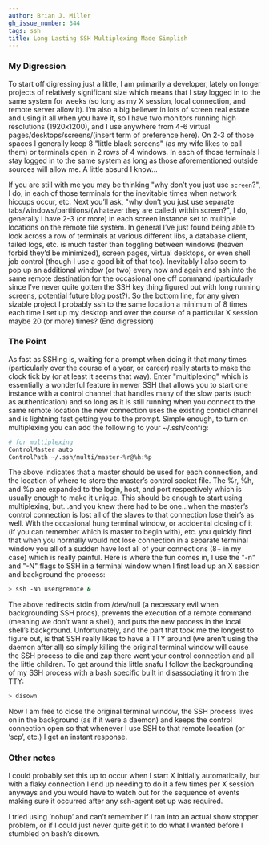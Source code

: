 ```yaml
---
author: Brian J. Miller
gh_issue_number: 344
tags: ssh
title: Long Lasting SSH Multiplexing Made Simplish
---
```




### My Digression

To start off digressing just a little, I am primarily a developer, lately on longer projects of relatively significant size which means that I stay logged in to the same system for weeks (so long as my X session, local connection, and remote server allow it). I’m also a big believer in lots of screen real estate and using it all when you have it, so I have two monitors running high resolutions (1920x1200), and I use anywhere from 4-6 virtual pages/desktops/screens/(insert term of preference here). On 2-3 of those spaces I generally keep 8 "little black screens" (as my wife likes to call them) or terminals open in 2 rows of 4 windows. In each of those terminals I stay logged in to the same system as long as those aforementioned outside sources will allow me. A little absurd I know...

If you are still with me you may be thinking "why don’t you just use `screen`?", I do, in each of those terminals for the inevitable times when network hiccups occur, etc. Next you’ll ask, "why don’t you just use separate tabs/windows/partitions/(whatever they are called) within screen?", I do, generally I have 2-3 (or more) in each screen instance set to multiple locations on the remote file system. In general I’ve just found being able to look across a row of terminals at various different libs, a database client, tailed logs, etc. is much faster than toggling between windows (heaven forbid they’d be minimized), screen pages, virtual desktops, or even shell job control (though I use a good bit of that too). Inevitably I also seem to pop up an additional window (or two) every now and again and ssh into the same remote destination for the occasional one off command (particularly since I’ve never quite gotten the SSH key thing figured out with long running screens, potential future blog post?). So the bottom line, for any given sizable project I probably ssh to the same location a minimum of 8 times each time I set up my desktop and over the course of a particular X session maybe 20 (or more) times? (End digression)

### The Point

As fast as SSHing is, waiting for a prompt when doing it that many times (particularly over the course of a year, or career) really starts to make the clock tick by (or at least it seems that way). Enter "multiplexing" which is essentially a wonderful feature in newer SSH that allows you to start one instance with a control channel that handles many of the slow parts (such as authentication) and so long as it is still running when you connect to the same remote location the new connection uses the existing control channel and is lightning fast getting you to the prompt. Simple enough, to turn on multiplexing you can add the following to your ~/.ssh/config:

```bash
# for multiplexing
ControlMaster auto
ControlPath ~/.ssh/multi/master-%r@%h:%p
```

The above indicates that a master should be used for each connection, and the location of where to store the master’s control socket file. The %r, %h, and %p are expanded to the login, host, and port respectively which is usually enough to make it unique. This should be enough to start using multiplexing, but...and you knew there had to be one...when the master’s control connection is lost all of the slaves to that connection lose their’s as well. With the occasional hung terminal window, or accidental closing of it (if you can remember which is master to begin with), etc. you quickly find that when you normally would not lose connection in a separate terminal window you all of a sudden have lost all of your connections (8+ in my case) which is really painful. Here is where the fun comes in, I use the "-n" and "-N" flags to SSH in a terminal window when I first load up an X session and background the process:

```bash
> ssh -Nn user@remote &
```

The above redirects stdin from /dev/null (a necessary evil when backgrounding SSH procs), prevents the execution of a remote command (meaning we don’t want a shell), and puts the new process in the local shell’s background. Unfortunately, and the part that took me the longest to figure out, is that SSH really likes to have a TTY around (we aren’t using the daemon after all) so simply killing the original terminal window will cause the SSH process to die and zap there went your control connection and all the little children. To get around this little snafu I follow the backgrounding of my SSH process with a bash specific built in disassociating it from the TTY:

```bash
> disown
```

Now I am free to close the original terminal window, the SSH process lives on in the background (as if it were a daemon) and keeps the control connection open so that whenever I use SSH to that remote location (or ‘scp’, etc.) I get an instant response.

### Other notes

I could probably set this up to occur when I start X initially automatically, but with a flaky connection I end up needing to do it a few times per X session anyways and you would have to watch out for the sequence of events making sure it occurred after any ssh-agent set up was required.

I tried using ‘nohup’ and can’t remember if I ran into an actual show stopper problem, or if I could just never quite get it to do what I wanted before I stumbled on bash’s disown.


